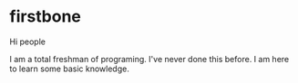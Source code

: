 # firstbone

Hi people

I am a total freshman of programing.
I've never done this before. I am here to learn some basic knowledge.

